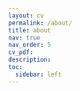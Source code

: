 ```yaml
---
layout: cv
permalink: /about/
title: about
nav: true
nav_order: 5
cv_pdf: 
description: 
toc:
  sidebar: left
---
```


